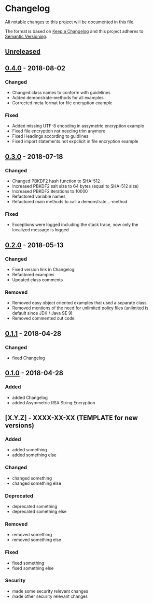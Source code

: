 # Changelog

All notable changes to this project will be documented in this file.

The format is based on [Keep a Changelog](http://keepachangelog.com/en/1.0.0/)
and this project adheres to [Semantic Versioning](http://semver.org/spec/v2.0.0.html).

## [Unreleased]

## [0.4.0] - 2018-08-02

### Changed

- Changed class names to conform with guidelines
- Added demonstrate-methods for all examples
- Corrected meta format for file encryption example

### Fixed

- Added missing UTF-8 encoding in assymetric encryption example
- Fixed file encryption not needing trim anymore
- Fixed Headings according to guidlines
- Fixed import statements not expclicit in file encryption example

## [0.3.0] - 2018-07-18

### Changed

- Changed PBKDF2 hash function to SHA-512
- Increased PBKDF2 salt size to 64 bytes (equal to SHA-512 size)
- Increased PBKDF2 iterations to 10000
- Refactored variable names
- Refactored main methods to call a demonstrate...-method

### Fixed

- Exceptions were logged including the stack trace, now only the localized message is logged

## [0.2.0] - 2018-05-13

### Changed

- Fixed version link in Changelog
- Refactored examples
- Updated class comments

### Removed

- Removed easy object oriented examples that used a separate class
- Removed mentions of the need for unlimited policy files (unlimited is default since JDK / Java SE 9)
- Removed commented out code

## [0.1.1] - 2018-04-28

### Changed

- fixed Changelog

## [0.1.0] - 2018-04-28

### Added

- added Changelog
- added Asymmetric RSA String Encryption

## [X.Y.Z] - XXXX-XX-XX (TEMPLATE for new versions)

### Added

- added something
- added something else

### Changed

- changed something
- changed something else

### Deprecated

- deprecated something
- deprecated something else

### Removed

- removed something
- removed something else

### Fixed

- fixed something
- fixed something else

### Security

- made some security relevant changes
- made other security relevant changes

[Unreleased]: https://github.com/cryptoexamples/java-crypto-examples/compare/v0.4.0...HEAD
[0.4.0]: https://github.com/cryptoexamples/java-crypto-examples/compare/v0.3.0...v0.4.0
[0.3.0]: https://github.com/cryptoexamples/java-crypto-examples/compare/v0.2.0...v0.3.0
[0.2.0]: https://github.com/cryptoexamples/java-crypto-examples/compare/v0.1.1...v0.2.0
[0.1.1]: https://github.com/cryptoexamples/java-crypto-examples/compare/v0.1.0...v0.1.1
[0.1.0]: https://github.com/cryptoexamples/java-crypto-examples/releases/tag/v0.1.0
